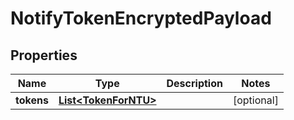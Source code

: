 

# NotifyTokenEncryptedPayload


## Properties

| Name | Type | Description | Notes |
|------------ | ------------- | ------------- | -------------|
|**tokens** | [**List&lt;TokenForNTU&gt;**](TokenForNTU.md) |  |  [optional] |



